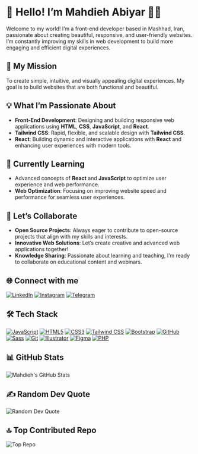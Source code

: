 # 🌟 Hello! I’m Mahdieh Abiyar 👩‍💻

Welcome to my world! I’m a front-end developer based in Mashhad, Iran, passionate about creating beautiful, responsive, and user-friendly websites. I’m constantly improving my skills in web development to build more engaging and efficient digital experiences.

## 🎯 **My Mission**
To create simple, intuitive, and visually appealing digital experiences. My goal is to build websites that are both functional and beautiful.

## 💡 **What I’m Passionate About**
- **Front-End Development**: Designing and building responsive web applications using **HTML**, **CSS**, **JavaScript**, and **React**.
- **Tailwind CSS**: Rapid, flexible, and scalable design with **Tailwind CSS**.
- **React**: Building dynamic and interactive applications with **React** and enhancing user experiences with modern tools.

## 🌱 **Currently Learning**
- Advanced concepts of **React** and **JavaScript** to optimize user experience and web performance.
- **Web Optimization**: Focusing on improving website speed and performance for seamless user experiences.

## 🤝 **Let’s Collaborate**
- **Open Source Projects**: Always eager to contribute to open-source projects that align with my skills and interests.
- **Innovative Web Solutions**: Let’s create creative and advanced web applications together!
- **Knowledge Sharing**: Passionate about learning and teaching, I’m ready to collaborate on educational content and webinars.

## 🌐 **Connect with me**

[![LinkedIn](https://img.shields.io/badge/LinkedIn-0A66C2?style=for-the-badge&logo=linkedin&logoColor=white)](https://www.linkedin.com/in/mahdiyeh-abiyar)
[![Instagram](https://img.shields.io/badge/Instagram-E4405F?style=for-the-badge&logo=instagram&logoColor=white)](https://www.instagram.com/mahdieabyari/)
[![Telegram](https://img.shields.io/badge/Telegram-26A5E4?style=for-the-badge&logo=telegram&logoColor=white)](https://t.me/mahdiyehabiyar)

## 🛠️ **Tech Stack**

[![JavaScript](https://img.shields.io/badge/JavaScript-F7DF1E?style=for-the-badge&logo=javascript&logoColor=white)](https://developer.mozilla.org/en-US/docs/Web/JavaScript)
[![HTML5](https://img.shields.io/badge/HTML5-E34F26?style=for-the-badge&logo=html5&logoColor=white)](https://developer.mozilla.org/en-US/docs/Web/HTML)
[![CSS3](https://img.shields.io/badge/CSS3-1572B6?style=for-the-badge&logo=css3&logoColor=white)](https://developer.mozilla.org/en-US/docs/Web/CSS)
[![Tailwind CSS](https://img.shields.io/badge/Tailwind%20CSS-38B2AC?style=for-the-badge&logo=tailwind-css&logoColor=white)](https://tailwindcss.com/)
[![Bootstrap](https://img.shields.io/badge/Bootstrap-563D7C?style=for-the-badge&logo=bootstrap&logoColor=white)](https://getbootstrap.com/)
[![GitHub](https://img.shields.io/badge/GitHub-181717?style=for-the-badge&logo=github&logoColor=white)](https://github.com/)
[![Sass](https://img.shields.io/badge/Sass-CC6699?style=for-the-badge&logo=sass&logoColor=white)](https://sass-lang.com/)
[![Git](https://img.shields.io/badge/Git-F05032?style=for-the-badge&logo=git&logoColor=white)](https://git-scm.com/)
[![Illustrator](https://img.shields.io/badge/Illustrator-FF9A00?style=for-the-badge&logo=adobeillustrator&logoColor=white)](https://www.adobe.com/products/illustrator.html)
[![Figma](https://img.shields.io/badge/Figma-F24E1E?style=for-the-badge&logo=figma&logoColor=white)](https://www.figma.com/)
[![PHP](https://img.shields.io/badge/PHP-777BB4?style=for-the-badge&logo=php&logoColor=white)](https://www.php.net/)


## 📊 **GitHub Stats**

![Mahdieh's GitHub Stats](https://github-readme-stats.vercel.app/api?username=mahdiehabiyar&show_icons=true&count_private=true&hide=prs&theme=radical)

## ✍️ **Random Dev Quote**

![Random Dev Quote](https://quotes-github-readme.vercel.app/api?type=horizontal&theme=radical)

## 🔝 **Top Contributed Repo**

![Top Repo](https://github-readme-stats.vercel.app/api/top-langs/?username=mahdiehabiyar&layout=compact&theme=radical)


